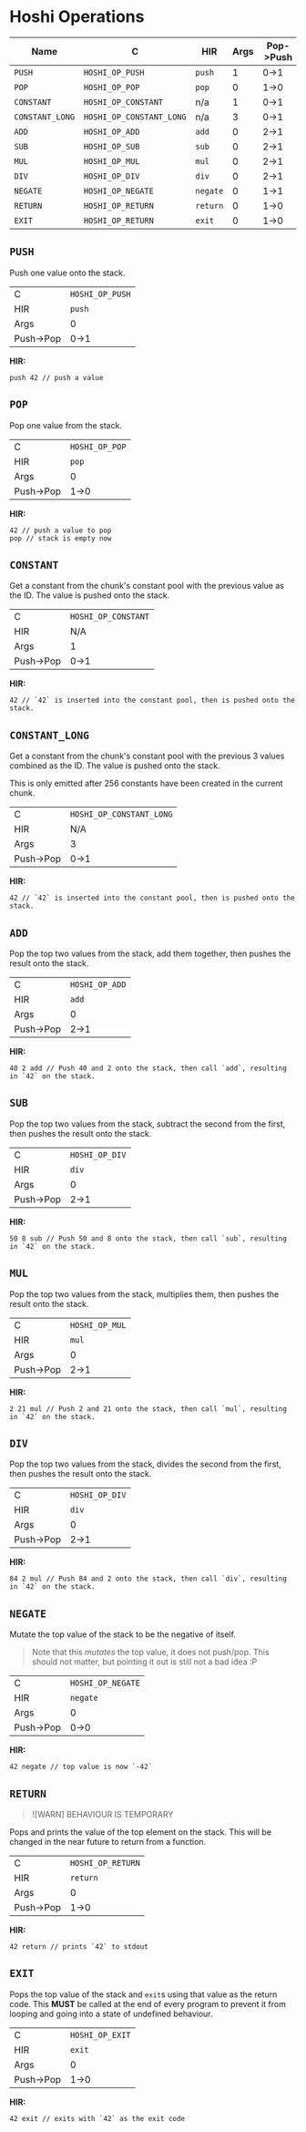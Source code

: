 # Hoshi Operations

| Name            | C                        | HIR      | Args | Pop->Push | Link                   |
| --------------- | ------------------------ | -------- | ---- | --------- | ---------------------- |
| `PUSH`          | `HOSHI_OP_PUSH`          | `push`   | 1    | 0->1      | [more](#push)          |
| `POP`           | `HOSHI_OP_POP`           | `pop`    | 0    | 1->0      | [more](#pop)           |
| `CONSTANT`      | `HOSHI_OP_CONSTANT`      | n/a      | 1    | 0->1      | [more](#constant)      |
| `CONSTANT_LONG` | `HOSHI_OP_CONSTANT_LONG` | n/a      | 3    | 0->1      | [more](#constant_long) |
| `ADD`           | `HOSHI_OP_ADD`           | `add`    | 0    | 2->1      | [more](#add)           |
| `SUB`           | `HOSHI_OP_SUB`           | `sub`    | 0    | 2->1      | [more](#sub)           |
| `MUL`           | `HOSHI_OP_MUL`           | `mul`    | 0    | 2->1      | [more](#mul)           |
| `DIV`           | `HOSHI_OP_DIV`           | `div`    | 0    | 2->1      | [more](#div)           |
| `NEGATE`        | `HOSHI_OP_NEGATE`        | `negate` | 0    | 1->1      | [more](#negate)        |
| `RETURN`        | `HOSHI_OP_RETURN`        | `return` | 0    | 1->0      | [more](#return)        |
| `EXIT`          | `HOSHI_OP_RETURN`        | `exit`   | 0    | 1->0      | [more](#exit)          |

## `PUSH`

Push one value onto the stack.

|           |                 |
| --------- | --------------- |
| C         | `HOSHI_OP_PUSH` |
| HIR       | `push`          |
| Args      | 0               |
| Push->Pop | 0->1            |

**HIR:**

```hir
push 42 // push a value
```

## `POP`

Pop one value from the stack.

|           |                |
| --------- | -------------- |
| C         | `HOSHI_OP_POP` |
| HIR       | `pop`          |
| Args      | 0              |
| Push->Pop | 1->0           |

**HIR:**

```hir
42 // push a value to pop
pop // stack is empty now
```

## `CONSTANT`

Get a constant from the chunk's constant pool with the previous value as the ID. The value is pushed onto the stack.

|           |                     |
| --------- | ------------------- |
| C         | `HOSHI_OP_CONSTANT` |
| HIR       | N/A                 |
| Args      | 1                   |
| Push->Pop | 0->1                |

**HIR:**

```hir
42 // `42` is inserted into the constant pool, then is pushed onto the stack.
```

## `CONSTANT_LONG`

Get a constant from the chunk's constant pool with the previous 3 values combined as the ID. The value is pushed onto the stack.

This is only emitted after 256 constants have been created in the current chunk.

|           |                          |
| --------- | ------------------------ |
| C         | `HOSHI_OP_CONSTANT_LONG` |
| HIR       | N/A                      |
| Args      | 3                        |
| Push->Pop | 0->1                     |

**HIR:**

```hir
42 // `42` is inserted into the constant pool, then is pushed onto the stack.
```

## `ADD`

Pop the top two values from the stack, add them together, then pushes the result onto the stack.

|           |                |
| --------- | -------------- |
| C         | `HOSHI_OP_ADD` |
| HIR       | `add`          |
| Args      | 0              |
| Push->Pop | 2->1           |

**HIR:**

```hir
40 2 add // Push 40 and 2 onto the stack, then call `add`, resulting in `42` on the stack.
```

## `SUB`

Pop the top two values from the stack, subtract the second from the first, then pushes the result onto the stack.

|           |                |
| --------- | -------------- |
| C         | `HOSHI_OP_DIV` |
| HIR       | `div`          |
| Args      | 0              |
| Push->Pop | 2->1           |

**HIR:**

```hir
50 8 sub // Push 50 and 8 onto the stack, then call `sub`, resulting in `42` on the stack.
```

## `MUL`

Pop the top two values from the stack, multiplies them, then pushes the result onto the stack.

|           |                |
| --------- | -------------- |
| C         | `HOSHI_OP_MUL` |
| HIR       | `mul`          |
| Args      | 0              |
| Push->Pop | 2->1           |

**HIR:**

```hir
2 21 mul // Push 2 and 21 onto the stack, then call `mul`, resulting in `42` on the stack.
```

## `DIV`

Pop the top two values from the stack, divides the second from the first, then pushes the result onto the stack.

|           |                |
| --------- | -------------- |
| C         | `HOSHI_OP_DIV` |
| HIR       | `div`          |
| Args      | 0              |
| Push->Pop | 2->1           |

**HIR:**

```hir
84 2 mul // Push 84 and 2 onto the stack, then call `div`, resulting in `42` on the stack.
```

## `NEGATE`

Mutate the top value of the stack to be the negative of itself.

> Note that this _mutates_ the top value, it does not push/pop.
> This should not matter, but pointing it out is still not a bad idea :P

|           |                   |
| --------- | ----------------- |
| C         | `HOSHI_OP_NEGATE` |
| HIR       | `negate`          |
| Args      | 0                 |
| Push->Pop | 0->0              |

**HIR:**

```hir
42 negate // top value is now `-42`
```

## `RETURN`

> ![WARN]
> BEHAVIOUR IS TEMPORARY

Pops and prints the value of the top element on the stack. This will be changed in the near future to return from a function.

|           |                   |
| --------- | ----------------- |
| C         | `HOSHI_OP_RETURN` |
| HIR       | `return`          |
| Args      | 0                 |
| Push->Pop | 1->0              |

**HIR:**

```hir
42 return // prints `42` to stdout
```

## `EXIT`

Pops the top value of the stack and `exit`s using that value as the return code. This **MUST** be called at the end of every program to prevent it from looping and going into a state of undefined behaviour.

|           |                 |
| --------- | --------------- |
| C         | `HOSHI_OP_EXIT` |
| HIR       | `exit`          |
| Args      | 0               |
| Push->Pop | 1->0            |

**HIR:**

```hir
42 exit // exits with `42` as the exit code
```
